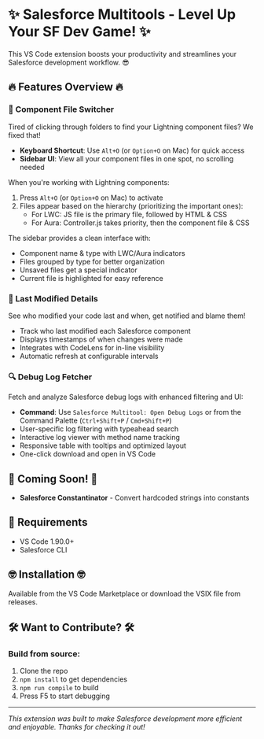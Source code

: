 # ✨ Salesforce Multitools - Level Up Your SF Dev Game! ✨

This VS Code extension boosts your productivity and streamlines your Salesforce development workflow. 😎

## 🔥 Features Overview 🔥

### 🚀 Component File Switcher

Tired of clicking through folders to find your Lightning component files? We fixed that!

- **Keyboard Shortcut**: Use `Alt+O` (or `Option+O` on Mac) for quick access
- **Sidebar UI**: View all your component files in one spot, no scrolling needed

When you're working with Lightning components:

1. Press `Alt+O` (or `Option+O` on Mac) to activate
2. Files appear based on the hierarchy (prioritizing the important ones):
    - For LWC: JS file is the primary file, followed by HTML & CSS
    - For Aura: Controller.js takes priority, then the component file & CSS

The sidebar provides a clean interface with:
- Component name & type with LWC/Aura indicators
- Files grouped by type for better organization
- Unsaved files get a special indicator
- Current file is highlighted for easy reference

### 👀 Last Modified Details

See who modified your code last and when, get notified and blame them!
- Track who last modified each Salesforce component 
- Displays timestamps of when changes were made
- Integrates with CodeLens for in-line visibility
- Automatic refresh at configurable intervals

### 🔍 Debug Log Fetcher

Fetch and analyze Salesforce debug logs with enhanced filtering and UI:
- **Command**: Use `Salesforce Multitool: Open Debug Logs` or from the Command Palette (`Ctrl+Shift+P` / `Cmd+Shift+P`)
- User-specific log filtering with typeahead search
- Interactive log viewer with method name tracking
- Responsive table with tooltips and optimized layout
- One-click download and open in VS Code

## 🔮 Coming Soon! 🔮

- **Salesforce Constantinator** - Convert hardcoded strings into constants

## 💯 Requirements

- VS Code 1.90.0+
- Salesforce CLI

## 🤓 Installation 🤓

Available from the VS Code Marketplace or download the VSIX file from releases.

## 🛠️ Want to Contribute? 🛠️

### Build from source:

1. Clone the repo
2. `npm install` to get dependencies
3. `npm run compile` to build
4. Press F5 to start debugging

---

_This extension was built to make Salesforce development more efficient and enjoyable. Thanks for checking it out!_
